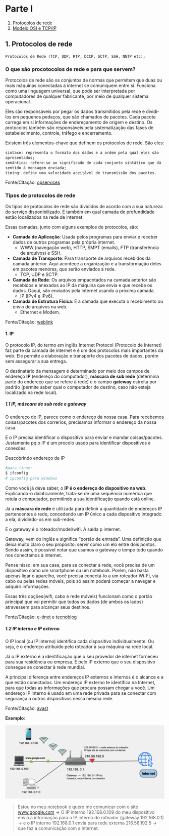 # Parte I

1. Protocolos de rede
2. [Modelo OSI e TCP/IP](./2.modelosOSI.md)

## 1. Protocolos de rede

```aside
Protocolos de Rede (TCP, UDP, RTP, DCCP, SCTP, SSH, NNTP etc);
```

### O que são procotocolos de rede e para que servem?

Protocolos de rede são os conjuntos de normas que permitem que duas ou mais máquinas conectadas à internet se comuniquem entre si. Funciona como uma linguagem universal, que pode ser interpretada por computadores de qualquer fabricante, por meio de qualquer sistema operacional.

Eles são responsáveis por pegar os dados transmitidos pela rede e dividi-los em pequenos pedaços, que são chamados de pacotes. Cada pacote carrega em si informações de endereçamento de origem e destino. Os protocolos também são responsáveis pela sistematização das fases de estabelecimento, controle, tráfego e encerramento.

Existem três elementos-chave que definem os protocolos de rede. São eles:

    sintaxe: representa o formato dos dados e a ordem pela qual eles são apresentados;
    semântica: refere-se ao significado de cada conjunto sintático que dá sentido à mensagem enviada;
    timing: define uma velocidade aceitável de transmissão dos pacotes.

Fonte/Citação: [opservices](https://www.opservices.com.br/protocolos-de-rede/)

### Tipos de protocolos de rede

Os tipos de protocolos de rede são divididos de acordo com a sua natureza do serviço disponibilizado. E também em qual camada de profundidade estão localizados na rede de internet.

Essas camadas, junto com alguns exemplos de protocolos, são:

- **Camada de Aplicação**: Usada pelos programas para enviar e receber dados de outros programas pela própria internet.
  - WWW (navegação web), HTTP, SMPT (emails), FTP (transferência de arquivos) e SSH. 
- **Camada de Transporte**: Para transporte de arquivos recebidos da camada anterior. Aqui acontece a organização e a transformação deles em pacotes menores, que serão enviados à rede.
  - TCP, UDP e SCTP.
- **Camada de Rede**: Os arquivos empacotados na camada anterior são recebidos e anexados ao IP da máquina que envia e que recebe os dados. Daqui, são enviados pela internet usando a próxima camada.
  - IP (IPv4 e IPv6).
- **Camada de Estrutura Física**: É a camada que executa o recebimento ou envio de arquivos na web.
  - Ethernet e Modem.

Fonte/Citação: [weblink](https://www.weblink.com.br/blog/tecnologia/conheca-os-principais-protocolos-de-internet/)

#### 1. IP

O protocolo IP, do termo em inglês Internet Protocol (Protocolo de Internet) faz parte da camada de internet e é um dos protocolos mais importantes da web. Ele permite a elaboração e transporte dos pacotes de dados, porém sem assegurar a sua entrega.

O destinatário da mensagem é determinado por meio dos campos de endereço **IP** (endereço do computador), **máscara de sub rede** (determina parte do endereço que se refere à rede) e o campo **gateway** estreita por padrão (permite saber qual o computador de destino, caso não esteja localizado na rede local).

##### 1.1 IP, máscara de sub rede e gateway

O endereço de IP, parece como o endereço da nossa casa.
Para recebemos coisas/pacotes dos correrios, precisamos informar o endereço da nossa casa.

E o IP precisa identificar o dispositivo para enviar e mandar coisas/pacotes.
Justamente pq o IP é um procolo usado para identificar dispositivos e conexões.

Descobrindo endereço de IP

```bash
#para linux:
$ ifconfig 
# ipconfig para windows
```

Como você já deve saber, o **IP é o endereço do dispositivo na web**. Explicando-o didaticamente, trata-se de uma sequência numérica que rotula o computador, permitindo a sua identificação quando está online.

Já a **máscara de rede** é utilizada para definir a quantidade de endereços IP pertencentes à rede, concedendo um IP único a cada dispositivo integrado a ela, dividindo-os em sub-redes.

E o gateway é o roteador/model/wifi. A saída p internet.

Gateway, vem do inglês e significa “portão de entrada”. Uma definição que deixa muito claro o seu propósito: servir como um elo entre dois pontos. Sendo assim, é possível notar que usamos o gateway o tempo todo quando nos conectamos à internet.

Pense nisso: em sua casa, para se conectar à rede, você precisa de um dispositivo como um smartphone ou um notebook. Porém, não basta apenas ligar o aparelho, você precisa conectá-lo a um roteador Wi-Fi, via cabo ou pelas redes móveis, pois só assim poderá começar a navegar e adquirir informações.

Essas três opções(wifi, cabo e rede móveis) funcionam como o portão principal que vai permitir que todos os dados (de ambos os lados) atravessem para alcançar seus destinos.

Fonte/Citação: [e-tinet](https://e-tinet.com/linux/ifconfig/) e [tecnoblog](https://tecnoblog.net/responde/o-que-e-gateway/)

##### 1.2 IP interno e IP externo

O IP local (ou IP interno) identifica cada dispositivo individualmente. Ou seja, é o endereço atribuído pelo roteador à sua máquina na rede local.

Já o IP externo é a identificação que o seu provedor de internet forneceu para sua residência ou empresa. É pelo IP externo que o seu dispositivo consegue se conectar à rede mundial.

A principal diferença entre endereços IP externos e internos é o alcance e a que estão conectados. Um endereço IP externo te identifica na Internet, para que todas as informações que procura possam chegar a você. Um endereço IP interno é usado em uma rede privada para se conectar com segurança a outros dispositivos nessa mesma rede.

Fonte/Citação: [avast](https://www.avast.com/pt-br/c-ip-address-public-vs-private)

**Exemplo**:

![IP interno e Externo](/redes//redes-iniciante/pics/ipInternoExterno.png)

> Estou no meu notebook e quero me comunicar com o site www.google.com → O IP interno 192.168.0.109 do meu dispositivo envia a informação para o IP interno do roteador (gateway  192.168.0.1) → e o IP interno 192.168.0.1 envia para rede externa 216.58.192.5 → que faz a comunicação com a internet.
